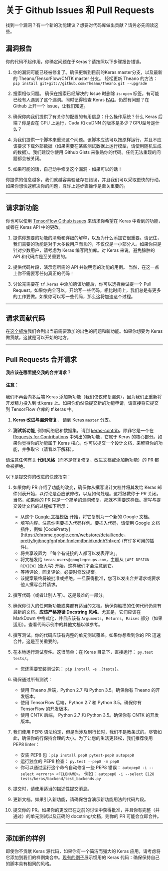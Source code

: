 # 关于 Github Issues 和 Pull Requests

找到一个漏洞？有一个新的功能建议？想要对代码库做出贡献？请务必先阅读这些。

## 漏洞报告

你的代码不起作用，你确定问题在于Keras？请按照以下步骤报告错误。

1. 你的漏洞可能已经被修复了。确保更新到目前的Keras master分支，以及最新的 Theano/TensorFlow/CNTK master 分支。
轻松更新 Theano 的方法：`pip install git+git://github.com/Theano/Theano.git --upgrade`

2. 搜索相似问题。 确保在搜索已经解决的 Issue 时删除 `is:open` 标签。有可能已经有人遇到了这个漏洞。同时记得检查 Keras [FAQ](/faq/)。仍然有问题？在 Github 上开一个 Issue，让我们知道。

3. 确保你向我们提供了有关你的配置的有用信息：什么操作系统？什么 Keras 后端？你是否在 GPU 上运行，Cuda 和 cuDNN 的版本是多少？GPU型号是什么？

4. 为我们提供一个脚本来重现这个问题。该脚本应该可以按原样运行，并且不应该要求下载外部数据（如果需要在某些测试数据上运行模型，请使用随机生成的数据）。我们建议你使用 Github Gists 来张贴你的代码。任何无法重现的问题都会被关闭。

5. 如果可能的话，自己动手修复这个漏洞 - 如果可以的话！

你提供的信息越多，我们就越容易验证存在错误，并且我们可以采取更快的行动。如果你想快速解决你的问题，尊许上述步骤操作是至关重要的。

---

## 请求新功能

你也可以使用 [TensorFlow Github issues](https://github.com/tensorflow/tensorflow/issues) 来请求你希望在 Keras 中看到的功能，或者在 Keras API 中的更改。

1. 提供你想要的功能的清晰和详细的解释，以及为什么添加它很重要。请记住，我们需要的功能是对于大多数用户而言的，不仅仅是一小部分人。如果你只是针对少数用户，请考虑为 Keras 编写附加库。对 Keras 来说，避免臃肿的 API 和代码库是至关重要的。

2. 提供代码片段，演示您所需的 API 并说明您的功能的用例。 当然，在这一点上你不需要写任何真正的代码！

3. 讨论完需要在 `tf.keras` 中添加德该功能后，你可以选择尝试提一个 Pull Request。如果你完全可以，开始写一些代码。相比时间上，我们总是有更多的工作要做。如果你可以写一些代码，那么这将加速这个过程。


---

## 请求贡献代码

在[这个板块](https://github.com/keras-team/keras/projects/1)我们会列出当前需要添加的出色的问题和新功能。如果你想要为 Keras 做贡献，这就是可以开始的地方。


---

## Pull Requests 合并请求

**我应该在哪里提交我的合并请求？**

#### 注意：

我们不再会向多后端 Keras 添加新功能（我们仅仅修复漏洞），因为我们正重新将开发精力投入到 tf.keras 上。如果你仍然像提交新的功能申请，请直接将它提交到 TensorFlow 仓库的 tf.keras 中。

1. **Keras 改进与漏洞修复**， 请到 [Keras `master` 分支](https://github.com/keras-team/keras/tree/master)。

2. **测试新功能**, 例如网络层和数据集，请到 [keras-contrib](https://github.com/farizrahman4u/keras-contrib)。除非它是一个在 [Requests for Contributions](https://github.com/keras-team/keras/projects/1) 中列出的新功能，它属于 Keras 的核心部分。如果你觉得你的功能属于 Keras 核心，你可以提交一个设计文档，来解释你的功能，并争取它（请看以下解释）。

请注意任何有关 **代码风格**（而不是修复修复，改进文档或添加新功能）的 PR 都会被拒绝。

以下是提交你的改进的快速指南：

1. 如果你的 PR 介绍了功能的改变，确保你从撰写设计文档并将其发给 Keras 邮件列表开始，以讨论是否应该修改，以及如何处理。这将拯救你于 PR 关闭。当然，如果你的 PR 只是一个简单的漏洞修复，那就不需要这样做。撰写与提交设计文档的过程如下所示：
      - 从这个 [Google 文档模版](https://docs.google.com/document/d/1ZXNfce77LDW9tFAj6U5ctaJmI5mT7CQXOFMEAZo-mAA/edit#) 开始，将它复制为一个新的 Google 文档。
      - 填写内容。注意你需要插入代码样例。要插入代码，请使用 Google 文档插件，例如 [CodePretty]  (https://chrome.google.com/webstore/detail/code-pretty/igjbncgfgnfpbnifnnlcmjfbnidkndnh?hl=en) (有许多可用的插件)。
      - 将共享设置为 「每个有链接的人都可以发表评论」。
      - 将文档发给 `keras-users@googlegroups.com`，主题从 `[API DESIGN REVIEW]` (全大写) 开始，这样我们才会注意到它。
      - 等待评论，回复评论。必要时修改提案。
      - 该提案最终将被批准或拒绝。一旦获得批准，您可以发出合并请求或要求他人撰写合并请求。


2. 撰写代码（或者让别人写）。这是最难的一部分。

3. 确保你引入的任何新功能或类都有适当的文档。确保你触摸的任何代码仍具有最新的文档。**应该严格遵循 Docstring 风格**。尤其是，它们应该在 MarkDown 中格式化，并且应该有 `Arguments`，`Returns`，`Raises` 部分（如果适用）。查看代码示例中的其他文档以做参考。

4. 撰写测试。你的代码应该有完整的单元测试覆盖。如果你想看到你的 PR 迅速合并，这是至关重要的。 

5. 在本地运行测试套件。这很简单：在 Keras 目录下，直接运行： `py.test tests/`。
      - 您还需要安装测试包： `pip install -e .[tests]`。

6. 确保通过所有测试：
      - 使用 Theano 后端，Python 2.7 和 Python 3.5。确保你有 Theano 的开发版本。
      - 使用 TensorFlow 后端，Python 2.7 和 Python 3.5。确保你有 TensorFlow 的开发版本。
      - 使用 CNTK 后端， Python 2.7 和 Python 3.5。确保你有 CNTK 的开发版本。

7. 我们使用 PEP8 语法约定，但是当涉及到行长时，我们不是教条式的。尽管如此，确保你的行保持合理的大小。为了让您的生活更轻松，我们推荐使用 PEP8 linter：
      - 安装 PEP8 包：`pip install pep8 pytest-pep8 autopep8`
      - 运行独立的 PEP8 检查： `py.test --pep8 -m pep8`
      - 你可以通过运行这个命令自动修复一些 PEP8 错误： `autopep8 -i --select <errors> <FILENAME>`。
    例如： `autopep8 -i --select E128 tests/keras/backend/test_backends.py`

8. 提交时，请使用适当的描述性提交消息。

9. 更新文档。如果引入新功能，请确保包含演示新功能用法的代码片段。

10. 提交你的 PR。如果你的更改已在之前的讨论中获得批准，并且你有完整（并通过）的单元测试以及正确的 docstring/文档，则你的 PR 可能会立即合并。

---

## 添加新的样例

即使你不贡献 Keras 源代码，如果你有一个简洁而强大的 Keras 应用，请考虑将它添加到我们的样例集合中。[现有的例子](https://github.com/keras-team/keras/tree/master/examples)展示惯用的 Keras 代码：确保保持自己的脚本具有相同的风格。
